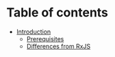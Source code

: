 # Table of contents

* [Introduction](introduction/README.md)
  * [Prerequisites](introduction/Prerequisites.md)
  * [Differences from RxJS](introduction/Differences-from-RxJs.ms)